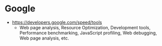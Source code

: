 # Google #

  * https://developers.google.com/speed/tools
    * Web page analysis, Resource Optimization, Development tools, Performance benchmarking, JavaScript profiling, Web debugging, Web page analysis, etc.